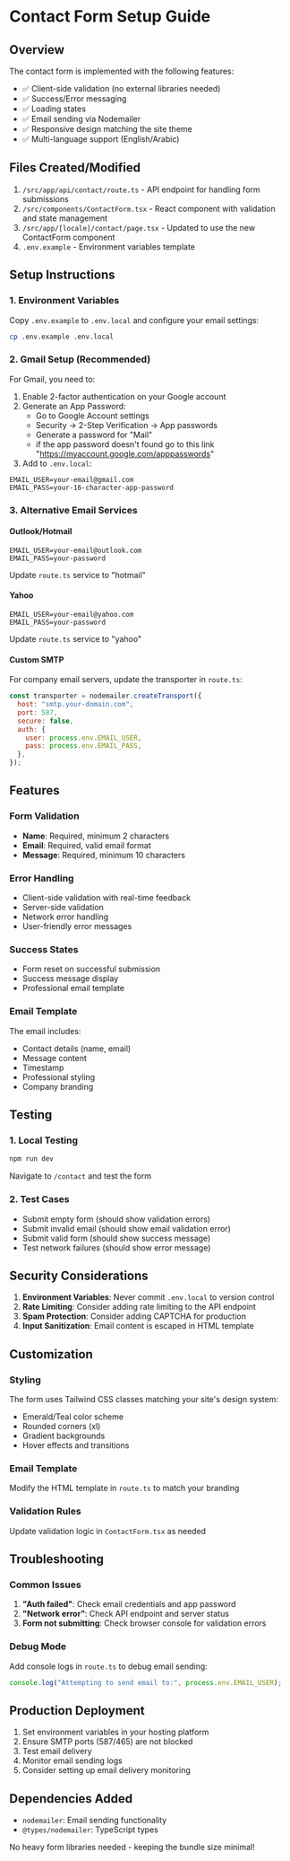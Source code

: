 # Contact Form Setup Guide

## Overview

The contact form is implemented with the following features:

- ✅ Client-side validation (no external libraries needed)
- ✅ Success/Error messaging
- ✅ Loading states
- ✅ Email sending via Nodemailer
- ✅ Responsive design matching the site theme
- ✅ Multi-language support (English/Arabic)

## Files Created/Modified

1. `/src/app/api/contact/route.ts` - API endpoint for handling form submissions
2. `/src/components/ContactForm.tsx` - React component with validation and state management
3. `/src/app/[locale]/contact/page.tsx` - Updated to use the new ContactForm component
4. `.env.example` - Environment variables template

## Setup Instructions

### 1. Environment Variables

Copy `.env.example` to `.env.local` and configure your email settings:

```bash
cp .env.example .env.local
```

### 2. Gmail Setup (Recommended)

For Gmail, you need to:

1. Enable 2-factor authentication on your Google account
2. Generate an App Password:
   - Go to Google Account settings
   - Security → 2-Step Verification → App passwords
   - Generate a password for "Mail"
   - if the app password doesn't found go to this link "https://myaccount.google.com/apppasswords"
3. Add to `.env.local`:

```env
EMAIL_USER=your-email@gmail.com
EMAIL_PASS=your-16-character-app-password
```

### 3. Alternative Email Services

#### Outlook/Hotmail

```env
EMAIL_USER=your-email@outlook.com
EMAIL_PASS=your-password
```

Update `route.ts` service to "hotmail"

#### Yahoo

```env
EMAIL_USER=your-email@yahoo.com
EMAIL_PASS=your-password
```

Update `route.ts` service to "yahoo"

#### Custom SMTP

For company email servers, update the transporter in `route.ts`:

```javascript
const transporter = nodemailer.createTransport({
  host: "smtp.your-domain.com",
  port: 587,
  secure: false,
  auth: {
    user: process.env.EMAIL_USER,
    pass: process.env.EMAIL_PASS,
  },
});
```

## Features

### Form Validation

- **Name**: Required, minimum 2 characters
- **Email**: Required, valid email format
- **Message**: Required, minimum 10 characters

### Error Handling

- Client-side validation with real-time feedback
- Server-side validation
- Network error handling
- User-friendly error messages

### Success States

- Form reset on successful submission
- Success message display
- Professional email template

### Email Template

The email includes:

- Contact details (name, email)
- Message content
- Timestamp
- Professional styling
- Company branding

## Testing

### 1. Local Testing

```bash
npm run dev
```

Navigate to `/contact` and test the form

### 2. Test Cases

- Submit empty form (should show validation errors)
- Submit invalid email (should show email validation error)
- Submit valid form (should show success message)
- Test network failures (should show error message)

## Security Considerations

1. **Environment Variables**: Never commit `.env.local` to version control
2. **Rate Limiting**: Consider adding rate limiting to the API endpoint
3. **Spam Protection**: Consider adding CAPTCHA for production
4. **Input Sanitization**: Email content is escaped in HTML template

## Customization

### Styling

The form uses Tailwind CSS classes matching your site's design system:

- Emerald/Teal color scheme
- Rounded corners (xl)
- Gradient backgrounds
- Hover effects and transitions

### Email Template

Modify the HTML template in `route.ts` to match your branding

### Validation Rules

Update validation logic in `ContactForm.tsx` as needed

## Troubleshooting

### Common Issues

1. **"Auth failed"**: Check email credentials and app password
2. **"Network error"**: Check API endpoint and server status
3. **Form not submitting**: Check browser console for validation errors

### Debug Mode

Add console logs in `route.ts` to debug email sending:

```javascript
console.log("Attempting to send email to:", process.env.EMAIL_USER);
```

## Production Deployment

1. Set environment variables in your hosting platform
2. Ensure SMTP ports (587/465) are not blocked
3. Test email delivery
4. Monitor email sending logs
5. Consider setting up email delivery monitoring

## Dependencies Added

- `nodemailer`: Email sending functionality
- `@types/nodemailer`: TypeScript types

No heavy form libraries needed - keeping the bundle size minimal!
